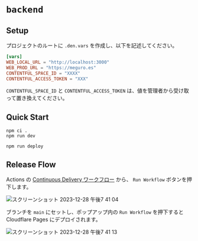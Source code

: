 # `backend`

## Setup

プロジェクトのルートに `.den.vars` を作成し、以下を記述してください。

```toml
[vars]
WEB_LOCAL_URL = "http://localhost:3000"
WEB_PROD_URL = "https://meguro.es"
CONTENTFUL_SPACE_ID = "XXXX"
CONTENTFUL_ACCESS_TOKEN = "XXX"
```

`CONTENTFUL_SPACE_ID` と `CONTENTFUL_ACCESS_TOKEN` は、値を管理者から受け取って置き換えてください。

## Quick Start

```
npm ci .
npm run dev
```

```
npm run deploy
```

## Release Flow

Actions の [Continuous Delivery ワークフロー](https://github.com/meguroes/backend/actions/workflows/continuous_delivery.yaml) から、 `Run Workflow` ボタンを押下します。

![スクリーンショット 2023-12-28 午後7 41 04](https://github.com/meguroes/next.meguro.es/assets/38882716/d8c5fc73-9dd7-4323-8714-54621267cde0)

ブランチを `main` にセットし、ポップアップ内の `Run Workflow` を押下すると Cloudflare Pages にデプロイされます。

![スクリーンショット 2023-12-28 午後7 41 13](https://github.com/meguroes/next.meguro.es/assets/38882716/c695f8a9-5536-4eb0-8ca5-3909623ce6e6)
